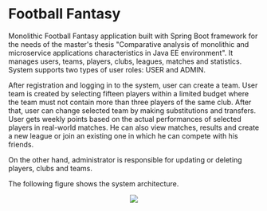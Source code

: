 # Football Fantasy

Monolithic Football Fantasy application built with Spring Boot framework for the needs of the master's thesis "Comparative analysis of monolithic and microservice applications characteristics in Java EE environment". It manages users, teams, players, clubs, leagues, matches and statistics. System supports two types of user roles: USER and ADMIN.

After registration and logging in to the system, user can create a team. User team is created by selecting fifteen players within a limited budget where the team must not contain more than three players of the same club. After that, user can change selected team by making substitutions and transfers. User gets weekly points based on the actual performances of selected players in real-world matches. He can also view matches, results and create a new league or join an existing one in which he can compete with his friends.

On the other hand, administrator is responsible for updating or deleting players, clubs and teams.

The following figure shows the system architecture.

<p align="center">
  <img src="https://i.ibb.co/7VM0hws/monolitna-aplikacija.jpg" />
</p>
